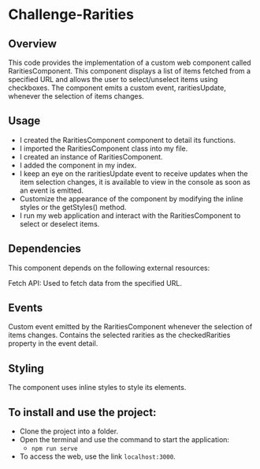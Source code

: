# Challenge-Rarities

## Overview
This code provides the implementation of a custom web component called RaritiesComponent. This component displays a list of items fetched from a specified URL and allows the user to select/unselect items using checkboxes. The component emits a custom event, raritiesUpdate, whenever the selection of items changes.

## Usage
- I created the RaritiesComponent component to detail its functions.
- I imported the RaritiesComponent class into my file.
- I created an instance of RaritiesComponent.
- I added the component in my index.
- I keep an eye on the raritiesUpdate event to receive updates when the item selection changes, it is available to view in the console as soon as an event is emitted.
- Customize the appearance of the component by modifying the inline styles or the getStyles() method.
- I run my web application and interact with the RaritiesComponent to select or deselect items.

## Dependencies
This component depends on the following external resources:

Fetch API: Used to fetch data from the specified URL.

## Events
Custom event emitted by the RaritiesComponent whenever the selection of items changes.
Contains the selected rarities as the checkedRarities property in the event detail.

## Styling
The component uses inline styles to style its elements.

## To install and use the project:
- Clone the project into a folder.
- Open the terminal and use the command to start the application:
  - `npm run serve`
- To access the web, use the link `localhost:3000`.
